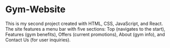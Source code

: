 # Gym-Website
This is my second project created with HTML, CSS, JavaScript, and React. The site features a menu bar with five sections: Top (navigates to the start), Features (gym benefits), Offers (current promotions), About (gym info), and Contact Us (for user inquiries).
